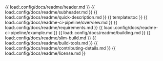 {{ load:.config/docs/readme/header.md }}
{{ load:.config/docs/readme/subheader.md }}
{{ load:.config/docs/readme/quick-description.md }}
{{ template:toc }}
{{ load:.config/docs/readme-ci-pipeline/overview.md }}
{{ load:.config/docs/readme/requirements.md }}
{{ load:.config/docs/readme-ci-pipeline/example.md }}
{{ load:.config/docs/readme/building.md }}
{{ load:.config/docs/readme/slim-build.md }}
{{ load:.config/docs/readme/build-tools.md }}
{{ load:.config/docs/readme/contributing-details.md }}
{{ load:.config/docs/readme/license.md }}
